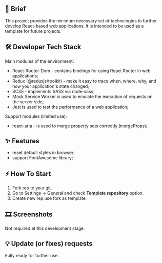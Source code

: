 
## 📝 Brief

This project provides the minimum necessary set of technologies to further develop React-based web applications. 
It is intended to be used as a template for future projects.

## 🛠️ Developer Tech Stack

Main modules of the environment:
- React-Router-Dom - contains bindings for using React Router in web applications;
- Redux (@reduxjs/toolkit) - make it easy to trace when, where, why, and how your application's state changed;
- SCSS - implements SASS via node-sass; 
- Mock Service Worker is used to emulate the execution of requests on the server side;
- Jest is used to test the performance of a web application;

Support modules (limited use):
- react-aria - is used to merge property sets correctly (mergeProps);

## ✨ Features

- reset default styles in browser;
- support FontAwesome library;

## ⚡ How To Start

1. Fork rep to your git.
2. Go to Settings -> General and check **Template repository** option.
3. Create new rep use fork as template. 

## 🎞️ Screenshots

Not required at this development stage.

## 💡 Update (or fixes) requests

Fully ready for further use.